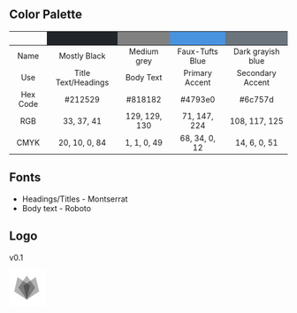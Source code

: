 ## Color Palette

<style>
.palette {
    text-align: center;
}
.palette th {
word-wrap: break-word;
text-align: center;
}
.palette th:nth-child(2) { background: #212529; }
.palette th:nth-child(3) { background: #818182; }
.palette th:nth-child(4) { background: #4793e0; }
.palette th:nth-child(5) { background: #6c757d; }
</style>

<div class="palette">

| &nbsp;   | &nbsp;               | &nbsp;        | &nbsp;           |  &nbsp;           | 
| --       | --                   | --            | --               | --                |
| Name     | Mostly Black         | Medium grey   | Faux-Tufts Blue  | Dark grayish blue |
| Use      | Title Text/Headings  | Body Text     | Primary Accent   | Secondary Accent  |
| Hex Code | #212529              | #818182       | #4793e0          | #6c757d           |
| RGB      | 33, 37, 41           | 129, 129, 130 | 71, 147, 224     | 108, 117, 125     |
| CMYK     | 20, 10, 0, 84        | 1, 1, 0, 49   | 68, 34, 0, 12    | 14, 6, 0, 51      |

</div>

## Fonts

* Headings/Titles - Montserrat
* Body text - Roboto

## Logo
v0.1

![DataSaturdayLogo](../assets/img/logos/datasaturday_temp.png)